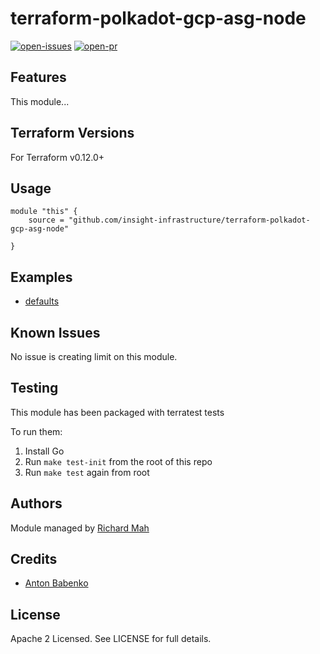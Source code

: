 # terraform-polkadot-gcp-asg-node

[![open-issues](https://img.shields.io/github/issues-raw/insight-infrastructure/terraform-polkadot-gcp-asg-node?style=for-the-badge)](https://github.com/insight-infrastructure/terraform-polkadot-gcp-asg-node/issues)
[![open-pr](https://img.shields.io/github/issues-pr-raw/insight-infrastructure/terraform-polkadot-gcp-asg-node?style=for-the-badge)](https://github.com/insight-infrastructure/terraform-polkadot-gcp-asg-node/pulls)

## Features

This module...

## Terraform Versions

For Terraform v0.12.0+

## Usage

```
module "this" {
    source = "github.com/insight-infrastructure/terraform-polkadot-gcp-asg-node"

}
```
## Examples

- [defaults](https://github.com/insight-infrastructure/terraform-polkadot-gcp-asg-node/tree/master/examples/defaults)

## Known  Issues
No issue is creating limit on this module.

<!-- BEGINNING OF PRE-COMMIT-TERRAFORM DOCS HOOK -->

<!-- END OF PRE-COMMIT-TERRAFORM DOCS HOOK -->

## Testing
This module has been packaged with terratest tests

To run them:

1. Install Go
2. Run `make test-init` from the root of this repo
3. Run `make test` again from root

## Authors

Module managed by [Richard Mah](https://github.com/shinyfoil)

## Credits

- [Anton Babenko](https://github.com/antonbabenko)

## License

Apache 2 Licensed. See LICENSE for full details.